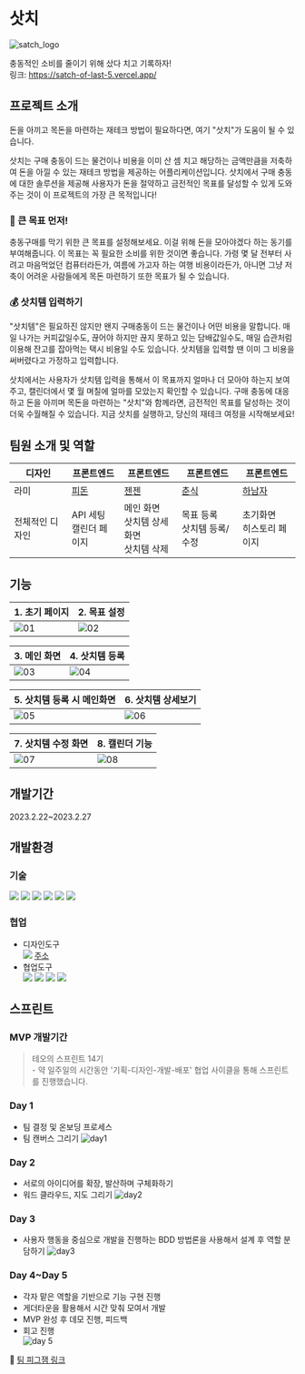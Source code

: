 # 삿치

![satch_logo](https://github.com/hheeseung/javascript-es6/assets/87454393/75a01489-e3b2-49a1-8093-8538b207f150)

충동적인 소비를 줄이기 위해 샀다 치고 기록하자!<br>링크: https://satch-of-last-5.vercel.app/

## 프로젝트 소개

돈을 아끼고 목돈을 마련하는 재테크 방법이 필요하다면, 여기 "삿치"가 도움이 될 수 있습니다.

삿치는 구매 충동이 드는 물건이나 비용을 이미 산 셈 치고 해당하는 금액만큼을 저축하여 돈을 아낄 수 있는 재테크 방법을 제공하는 어플리케이션입니다. 삿치에서 구매 충동에 대한 솔루션을 제공해 사용자가 돈을 절약하고 금전적인 목표를 달성할 수 있게 도와주는 것이 이 프로젝트의 가장 큰 목적입니다!

### 🎐 큰 목표 먼저!

충동구매를 막기 위한 큰 목표를 설정해보세요. 이걸 위해 돈을 모아야겠다 하는 동기를 부여해줍니다. 이 목표는 꼭 필요한 소비를 위한 것이면 좋습니다. 
가령 몇 달 전부터 사려고 마음먹었던 컴퓨터라든가, 여름에 가고자 하는 여행 비용이라든가, 아니면 그냥 저축이 어려운 사람들에게 목돈 마련하기 또한 목표가 될 수 있습니다. 

### 💰 삿치템 입력하기

"삿치템"은 필요하진 않지만 왠지 구매충동이 드는 물건이나 어떤 비용을 말합니다. 매일 나가는 커피값일수도, 끊어야 하지만 끊지 못하고 있는 담배값일수도, 매일 습관처럼 이용해 잔고를 잡아먹는 택시 비용일 수도 있습니다. 삿치템을 입력할 땐 이미 그 비용을 써버렸다고 가정하고 입력합니다.

삿치에서는 사용자가 삿치템 입력을 통해서 이 목표까지 얼마나 더 모아야 하는지 보여주고, 캘린더에서 몇 월 며칠에 얼마를 모았는지 확인할 수 있습니다. 구매 충동에 대응하고 돈을 아끼며 목돈을 마련하는 "삿치"와 함께라면, 금전적인 목표를 달성하는 것이 더욱 수월해질 수 있습니다. 지금 삿치를 실행하고, 당신의 재테크 여정을 시작해보세요!

## 팀원 소개 및 역할

| 디자인          | 프론트엔드                          | 프론트엔드                                  | 프론트엔드                           | 프론트엔드                             |
| --------------- | ----------------------------------- | ------------------------------------------- | ------------------------------------ | -------------------------------------- |
| 라미            | [피돈](https://github.com/soorokim) | [젠젠](https://github.com/71summernight)    | [춘식](https://github.com/hheeseung) | [하남자](https://github.com/wyswhsl21) |
| 전체적인 디자인 | API 세팅<br>캘린더 페이지           | 메인 화면<br>삿치템 상세화면<br>삿치템 삭제 | 목표 등록<br>삿치템 등록/수정        | 초기화면<br>히스토리 페이지            |

## 기능

| 1. 초기 페이지                                                                                          | 2. 목표 설정                                                                                            |
| ------------------------------------------------------------------------------------------------------- | ------------------------------------------------------------------------------------------------------- |
| ![01](https://github.com/soorokim/satch-of-last-5/assets/87454393/f7a00c6f-c122-45ab-9ff0-45102d6e8160) | ![02](https://github.com/soorokim/satch-of-last-5/assets/87454393/c1a9f14c-ea3f-41f1-83c2-023450773b61) |

| 3. 메인 화면                                                                                            | 4. 삿치템 등록                                                                                          |
| ------------------------------------------------------------------------------------------------------- | ------------------------------------------------------------------------------------------------------- |
| ![03](https://github.com/soorokim/satch-of-last-5/assets/87454393/4a5a00b4-6f20-468e-9f89-c28530c798ad) | ![04](https://github.com/soorokim/satch-of-last-5/assets/87454393/5090cb22-1ad3-4fbd-9339-6bb78f640d4d) |

| 5. 삿치템 등록 시 메인화면                                                                              | 6. 삿치템 상세보기                                                                                      |
| ------------------------------------------------------------------------------------------------------- | ------------------------------------------------------------------------------------------------------- |
| ![05](https://github.com/soorokim/satch-of-last-5/assets/87454393/b269ca7f-b579-4318-8443-22417c25fa78) | ![06](https://github.com/soorokim/satch-of-last-5/assets/87454393/942aee7a-e38f-48af-85c8-19d5a6694ffb) |

| 7. 삿치템 수정 화면                                                                                     | 8. 캘린더 기능                                                                                          |
| ------------------------------------------------------------------------------------------------------- | ------------------------------------------------------------------------------------------------------- |
| ![07](https://github.com/soorokim/satch-of-last-5/assets/87454393/32466fe5-cb3f-4f84-85d1-751fde51caa0) | ![08](https://github.com/soorokim/satch-of-last-5/assets/87454393/f0f61267-db37-4327-aea7-b5c09b6bfea2) |

## 개발기간

2023.2.22~2023.2.27

## 개발환경

### 기술

<img src="https://img.shields.io/badge/React-61DAFB?style=flat-square&logo=React&logoColor=white"> <img src="https://img.shields.io/badge/TypeScript-3178C6?style=flat-square&logo=TypeScript&logoColor=white"> <img src="https://img.shields.io/badge/styled components-DB7093?style=flat-square&logo=styledcomponents&logoColor=white"> <img src="https://img.shields.io/badge/Recoil-3578E5?style=flat-square&logo=Recoil&logoColor=white"> <img src="https://img.shields.io/badge/Vite-646CFF?style=flat-square&logo=Vite&logoColor=white"> <img src="https://img.shields.io/badge/Vercel-000000?style=flat-square&logo=Vercel&logoColor=white">

### 협업

- 디자인도구<br><img src="https://img.shields.io/badge/Figma-764ABC?style=flat-square&logo=Figma&logoColor=white"> [주소](https://www.figma.com/file/j9QdshNZC1WAEBpZvWR3JE/%EC%82%BF%EC%B9%98?type=design&node-id=0-1&t=zSnIF3uWLqAe5Yyj-0)
- 협업도구<br><img src="https://img.shields.io/badge/FigJam-764ABC?style=flat-square&logo=Figma&logoColor=white"> <img src="https://img.shields.io/badge/Gather-9187FF?style=flat-square&logo=Gather&logoColor=white"> <img src="https://img.shields.io/badge/Git-F05032?style=flat-square&logo=Git&logoColor=white"> <img src="https://img.shields.io/badge/Github-181717?style=flat-square&logo=Github&logoColor=white">

## 스프린트

### MVP 개발기간

> 테오의 스프린트 14기<br>- 약 일주일의 시간동안 '기획-디자인-개발-배포' 협업 사이클을 통해 스프린트를 진행했습니다.

### Day 1

- 팀 결정 및 온보딩 프로세스
- 팀 캔버스 그리기
  ![day1](https://github.com/soorokim/satch-of-last-5/assets/87454393/9f96307d-1583-4c2e-81b2-d73af51a3cbe)

### Day 2

- 서로의 아이디어를 확장, 발산하며 구체화하기
- 워드 클라우드, 지도 그리기
  ![day2](https://github.com/soorokim/satch-of-last-5/assets/87454393/579781ba-47bc-436d-84de-8c61f202af97)

### Day 3

- 사용자 행동을 중심으로 개발을 진행하는 BDD 방법론을 사용해서 설계 후 역할 분담하기
  ![day3](https://github.com/soorokim/satch-of-last-5/assets/87454393/a8885cd1-586c-47ba-abd2-9584b66c1146)

### Day 4~Day 5

- 각자 맡은 역할을 기반으로 기능 구현 진행
- 게더타운을 활용해서 시간 맞춰 모여서 개발
- MVP 완성 후 데모 진행, 피드백
- 회고 진행<br>
  ![day 5](https://github.com/soorokim/satch-of-last-5/assets/87454393/d5a488d8-f7a7-4ae8-9323-9ac55f7ebb50)

📌 [팀 피그잼 링크](https://www.figma.com/file/E0mSS5Zo5fSxUoI9QiAKsM/%ED%85%8C%EC%98%A4%EC%9D%98-%EC%8A%A4%ED%94%84%EB%A6%B0%ED%8A%B8-14%EA%B8%B0---6%EC%A1%B0?type=whiteboard&node-id=0-1&t=gia1qJbbMftbcHV8-0)
